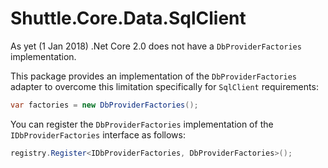 # Shuttle.Core.Data.SqlClient

As yet (1 Jan 2018) .Net Core 2.0 does not have a `DbProviderFactories` implementation.

This package provides an implementation of the `DbProviderFactories` adapter to overcome this limitation specifically for `SqlClient` requirements:

``` c#
var factories = new DbProviderFactories();
```

You can register the `DbProviderFactories` implementation of the `IDbProviderFactories` interface as follows:

``` c#
registry.Register<IDbProviderFactories, DbProviderFactories>();
```
